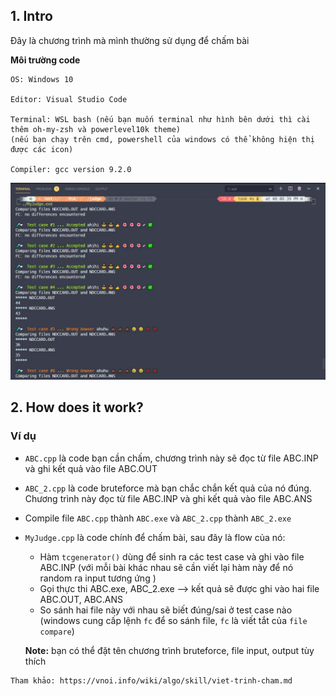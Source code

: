 ## 1. Intro

Đây là chương trình mà mình thường sử dụng để chấm bài

**Môi trường code**

```
OS: Windows 10

Editor: Visual Studio Code

Terminal: WSL bash (nếu bạn muốn terminal như hình bên dưới thì cài thêm oh-my-zsh và powerlevel10k theme)
(nếu bạn chạy trên cmd, powershell của windows có thể không hiện thị được các icon)

Compiler: gcc version 9.2.0
```

![image info](./Screenshot.jpg)

## 2. How does it work?

### Ví dụ

- `ABC.cpp` là code bạn cần chấm, chương trình này sẽ đọc từ file ABC.INP và ghi kết quả vào file ABC.OUT

- `ABC_2.cpp` là code bruteforce mà bạn chắc chắn kết quả của nó đúng. Chương trình này đọc từ file ABC.INP và ghi kết quả vào file ABC.ANS

- Compile file ``ABC.cpp`` thành ``ABC.exe`` và ``ABC_2.cpp`` thành ``ABC_2.exe``

- ``MyJudge.cpp`` là code chính để chấm bài, sau đây là flow của nó:
  - Hàm `tcgenerator()` dùng để sinh ra các test case và ghi vào file ABC.INP (với mỗi bài khác nhau sẽ cần viết lại hàm này để nó random ra input tương ứng )
  - Gọi thực thi ABC.exe, ABC_2.exe --> kết quả sẽ được ghi vào hai file ABC.OUT, ABC.ANS
  - So sánh hai file này với nhau sẽ biết đúng/sai ở test case nào (windows cung cấp lệnh `fc` để so sánh file, `fc` là viết tắt của `file compare`)

  **Note:** bạn có thể đặt tên chương trình bruteforce, file input, output tùy thích

```
Tham khảo: https://vnoi.info/wiki/algo/skill/viet-trinh-cham.md
```
